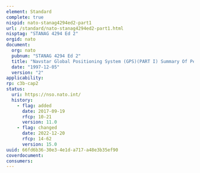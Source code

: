 ```yaml
---
element: Standard
complete: true
nispid: nato-stanag4294ed2-part1
url: /standard/nato-stanag4294ed2-part1.html
nisptag: "STANAG 4294 Ed 2"
orgid: nato
document:
  org: nato
  pubnum: "STANAG 4294 Ed 2"
  title: "Navstar Global Positioning System (GPS)(PART I) Summary Of Performance Requirements"
  date: "1997-12-05"
  version: "2"
applicability:
rp: c3b-cap2
status:
  uri: https://nso.nato.int/
  history: 
    - flag: added
      date: 2017-09-19
      rfcp: 10-21
      version: 11.0
    - flag: changed
      date: 2022-12-20
      rfcp: 14-62
      version: 15.0
uuid: 66fd6b36-30e3-4e1d-a717-a48e3b35ef90
coverdocument:
consumers:
---
```


